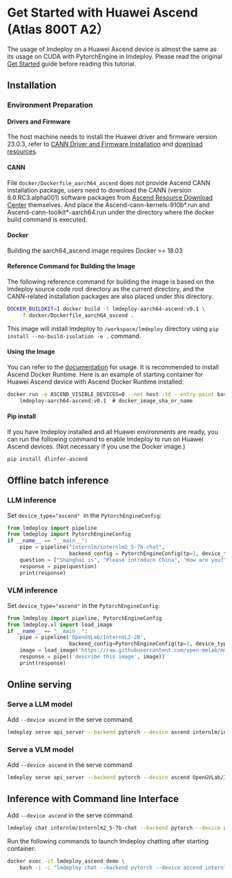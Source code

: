 # Get Started with Huawei Ascend (Atlas 800T A2）

The usage of lmdeploy on a Huawei Ascend device is almost the same as its usage on CUDA with PytorchEngine in lmdeploy.
Please read the original [Get Started](../get_started.md) guide before reading this tutorial.

## Installation

### Environment Preparation

#### Drivers and Firmware

The host machine needs to install the Huawei driver and firmware version 23.0.3, refer to
[CANN Driver and Firmware Installation](https://www.hiascend.com/document/detail/zh/CANNCommunityEdition/80RC1alpha003/softwareinst/instg/instg_0019.html)
and [download resources](https://www.hiascend.com/hardware/firmware-drivers/community?product=4&model=26&cann=8.0.RC3.alpha001&driver=1.0.0.2.alpha).

#### CANN

File `docker/Dockerfile_aarch64_ascend` does not provide Ascend CANN installation package, users need to download the CANN (version 8.0.RC3.alpha001) software packages from [Ascend Resource Download Center](https://www.hiascend.com/developer/download/community/result?module=cann&cann=8.0.RC3.alpha001) themselves. And place the Ascend-cann-kernels-910b\*.run and Ascend-cann-toolkit\*-aarch64.run under the directory where the docker build command is executed.

#### Docker

Building the aarch64_ascend image requires Docker >= 18.03

#### Reference Command for Building the Image

The following reference command for building the image is based on the lmdeploy source code root directory as the current directory, and the CANN-related installation packages are also placed under this directory.

```bash
DOCKER_BUILDKIT=1 docker build -t lmdeploy-aarch64-ascend:v0.1 \
    -f docker/Dockerfile_aarch64_ascend .
```

This image will install lmdeploy to `/workspace/lmdeploy` directory using `pip install --no-build-isolation -e .` command.

#### Using the Image

You can refer to the [documentation](https://www.hiascend.com/document/detail/zh/mindx-dl/60rc1/clusterscheduling/dockerruntimeug/dlruntime_ug_013.html)
for usage. It is recommended to install Ascend Docker Runtime.
Here is an example of starting container for Huawei Ascend device with Ascend Docker Runtime installed:

```bash
docker run -e ASCEND_VISIBLE_DEVICES=0 --net host -td --entry-point bash --name lmdeploy_ascend_demo \
    lmdeploy-aarch64-ascend:v0.1  # docker_image_sha_or_name
```

#### Pip install

If you have lmdeploy installed and all Huawei environments are ready, you can run the following command to enable lmdeploy to run on Huawei Ascend devices. (Not necessary if you use the Docker image.)

```bash
pip install dlinfer-ascend
```

## Offline batch inference

### LLM inference

Set `device_type="ascend"`  in the `PytorchEngineConfig`:

```python
from lmdeploy import pipeline
from lmdeploy import PytorchEngineConfig
if __name__ == "__main__":
    pipe = pipeline("internlm/internlm2_5-7b-chat",
                    backend_config = PytorchEngineConfig(tp=1, device_type="ascend"))
    question = ["Shanghai is", "Please introduce China", "How are you?"]
    response = pipe(question)
    print(response)
```

### VLM inference

Set `device_type="ascend"` in the `PytorchEngineConfig`:

```python
from lmdeploy import pipeline, PytorchEngineConfig
from lmdeploy.vl import load_image
if __name__ == "__main__":
    pipe = pipeline('OpenGVLab/InternVL2-2B',
                    backend_config=PytorchEngineConfig(tp=1, device_type='ascend'))
    image = load_image('https://raw.githubusercontent.com/open-mmlab/mmdeploy/main/tests/data/tiger.jpeg')
    response = pipe(('describe this image', image))
    print(response)
```

## Online serving

### Serve a LLM model

Add `--device ascend` in the serve command.

```bash
lmdeploy serve api_server --backend pytorch --device ascend internlm/internlm2_5-7b-chat
```

### Serve a VLM model

Add `--device ascend` in the serve command

```bash
lmdeploy serve api_server --backend pytorch --device ascend OpenGVLab/InternVL2-2B
```

## Inference with Command line Interface

Add `--device ascend` in the serve command.

```bash
lmdeploy chat internlm/internlm2_5-7b-chat --backend pytorch --device ascend
```

Run the following commands to launch lmdeploy chatting after starting container:

```bash
docker exec -it lmdeploy_ascend_demo \
    bash -i -c "lmdeploy chat --backend pytorch --device ascend internlm/internlm2_5-7b-chat"
```
